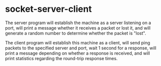 # socket-server-client

The server program will establish the machine as a server listening on a port, will print a message whether it receives a packet or lost it, and will generate a random number to determine whether the packet is "lost".

The client program will establish this machine as a client, will send ping packets to the specified server and port, wait 1 second for a response, will print a message depending on whether a response is received, and will print statistics regarding the round-trip response times.
